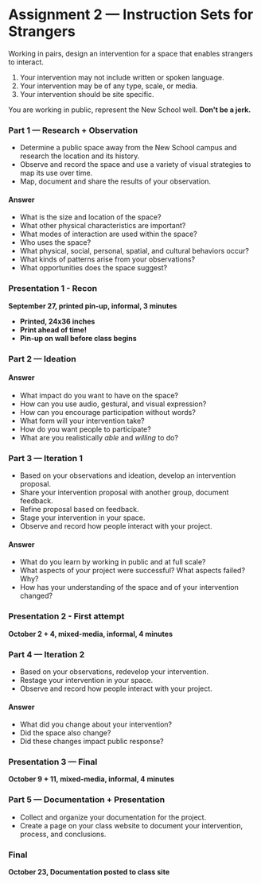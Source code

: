# Assignment 2 — Instruction Sets for Strangers

Working in pairs, design an intervention for a space that enables strangers to interact.

1. Your intervention may not include written or spoken language.
2. Your intervention may be of any type, scale, or media.
3. Your intervention should be site specific.


You are working in public, represent the New School well. **Don't be a jerk.**

### Part 1 — Research + Observation

- Determine a public space away from the New School campus and research the location and its history.
- Observe and record the space and use a variety of visual strategies to map its use over time.
- Map, document and share the results of your observation.

#### Answer
- What is the size and location of the space?
- What other physical characteristics are important?
- What modes of interaction are used within the space?
- Who uses the space?
- What physical, social, personal, spatial, and cultural behaviors occur?
- What kinds of patterns arise from your observations?
- What opportunities does the space suggest?


### Presentation 1 - Recon

**September 27, printed pin-up, informal, 3 minutes**
- **Printed, 24x36 inches**
- **Print ahead of time!**
- **Pin-up on wall before class begins**




### Part 2 — Ideation

#### Answer
- What impact do you want to have on the space?
- How can you use audio, gestural, and visual expression?
- How can you encourage participation without words?
- What form will your intervention take?
- How do you want people to participate?
- What are you realistically *able* and *willing* to do?



### Part 3 — Iteration 1

- Based on your observations and ideation, develop an intervention proposal.
- Share your intervention proposal with another group, document feedback.
- Refine proposal based on feedback.
- Stage your intervention in your space.
- Observe and record how people interact with your project.

#### Answer

- What do you learn by working in public and at full scale?
- What aspects of your project were successful? What aspects failed? Why?
- How has your understanding of the space and of your intervention changed?


### Presentation 2 - First attempt

**October 2 + 4, mixed-media, informal, 4 minutes**

### Part 4 — Iteration 2

- Based on your observations, redevelop your intervention.
- Restage your intervention in your space.
- Observe and record how people interact with your project.

#### Answer
- What did you change about your intervention?
- Did the space also change?
- Did these changes impact public response?


### Presentation 3 — Final

**October 9 + 11, mixed-media, informal, 4 minutes**


### Part 5 — Documentation + Presentation

- Collect and organize your documentation for the project.
- Create a page on your class website to document your intervention, process, and conclusions.


### Final

**October 23, Documentation posted to class site**